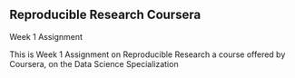 ## Reproducible Research Coursera

Week 1 Assignment

This is Week 1 Assignment on Reproducible Research a course offered by Coursera, on the Data Science Specialization
